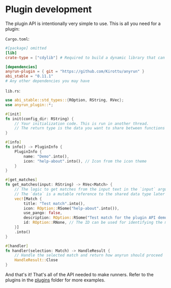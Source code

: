 # Plugin development

The plugin API is intentionally very simple to use. This is all you need for a
plugin:

`Cargo.toml`:

```toml
#[package] omitted
[lib]
crate-type = ["cdylib"] # Required to build a dynamic library that can be loaded by anyrun

[dependencies]
anyrun-plugin = { git = "https://github.com/Kirottu/anyrun" }
abi_stable = "0.11.1"
# Any other dependencies you may have
```

`lib.rs`:

```rust
use abi_stable::std_types::{ROption, RString, RVec};
use anyrun_plugin::*;

#[init]
fn init(config_dir: RString) {
    // Your initialization code. This is run in another thread.
    // The return type is the data you want to share between functions
}

#[info]
fn info() -> PluginInfo {
    PluginInfo {
        name: "Demo".into(),
        icon: "help-about".into(), // Icon from the icon theme
    }
}

#[get_matches]
fn get_matches(input: RString) -> RVec<Match> {
    // The logic to get matches from the input text in the `input` argument.
    // The `data` is a mutable reference to the shared data type later specified.
    vec![Match {
        title: "Test match".into(),
        icon: ROption::RSome("help-about".into()),
        use_pango: false,
        description: ROption::RSome("Test match for the plugin API demo".into()),
        id: ROption::RNone, // The ID can be used for identifying the match later, is not required
    }]
    .into()
}

#[handler]
fn handler(selection: Match) -> HandleResult {
    // Handle the selected match and return how anyrun should proceed
    HandleResult::Close
}

```

And that's it! That's all of the API needed to make runners. Refer to the
plugins in the [plugins](plugins) folder for more examples.